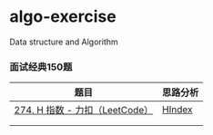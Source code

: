 # algo-exercise
Data structure and Algorithm



### 面试经典150题

| 题目                                                         | 思路分析                                        |
| ------------------------------------------------------------ | ----------------------------------------------- |
| [274. H 指数 - 力扣（LeetCode）](https://leetcode.cn/problems/h-index/description/?envType=study-plan-v2&envId=top-interview-150) | [HIndex](https://www.yuque.com/u2274123/ds9vxa/erymwt2e9ku24uzs) |
|                                                              |                                                 |
|                                                              |                                                 |

